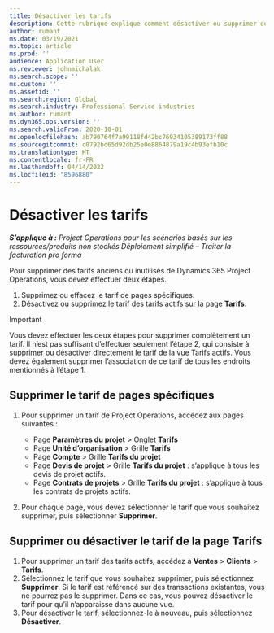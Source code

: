 ```yaml
---
title: Désactiver les tarifs
description: Cette rubrique explique comment désactiver ou supprimer des tarifs inutilisés ou anciens.
author: rumant
ms.date: 03/19/2021
ms.topic: article
ms.prod: ''
audience: Application User
ms.reviewer: johnmichalak
ms.search.scope: ''
ms.custom: ''
ms.assetid: ''
ms.search.region: Global
ms.search.industry: Professional Service industries
ms.author: rumant
ms.dyn365.ops.version: ''
ms.search.validFrom: 2020-10-01
ms.openlocfilehash: ab790764f7a99118fd42bc76934105389173ff88
ms.sourcegitcommit: c0792bd65d92db25e0e8864879a19c4b93efb10c
ms.translationtype: HT
ms.contentlocale: fr-FR
ms.lasthandoff: 04/14/2022
ms.locfileid: "8596880"
---
```

# <a name="deactivate-price-lists"></a>Désactiver les tarifs 

_**S’applique à :** Project Operations pour les scénarios basés sur les ressources/produits non stockés Déploiement simplifié – Traiter la facturation pro forma_

Pour supprimer des tarifs anciens ou inutilisés de Dynamics 365 Project Operations, vous devez effectuer deux étapes. 

1. Supprimez ou effacez le tarif de pages spécifiques.
2. Désactivez ou supprimez le tarif des tarifs actifs sur la page **Tarifs**.

>[!IMPORTANT]
> Vous devez effectuer les deux étapes pour supprimer complètement un tarif. Il n’est pas suffisant d’effectuer seulement l’étape 2, qui consiste à supprimer ou désactiver directement le tarif de la vue Tarifs actifs. Vous devez également supprimer l’association de ce tarif de tous les endroits mentionnés à l’étape 1.

## <a name="delete-the-price-list-from-specific-pages"></a>Supprimer le tarif de pages spécifiques
1. Pour supprimer un tarif de Project Operations, accédez aux pages suivantes :  

      - Page **Paramètres du projet** > Onglet **Tarifs**
      - Page **Unité d’organisation** > Grille **Tarifs**
      - Page **Compte** > Grille **Tarifs du projet**
      - Page **Devis de projet** > Grille **Tarifs du projet** : s’applique à tous les devis de projet actifs.
      - Page **Contrats de projets** > Grille **Tarifs du projet** : s’applique à tous les contrats de projets actifs.

 2. Pour chaque page, vous devez sélectionner le tarif que vous souhaitez supprimer, puis sélectionner **Supprimer**. 
 
## <a name="delete-or-deactivate-the-price-list-from-the-price-lists-page"></a>Supprimer ou désactiver le tarif de la page Tarifs
 
1. Pour supprimer un tarif des tarifs actifs, accédez à **Ventes** > **Clients** > **Tarifs**. 
2. Sélectionnez le tarif que vous souhaitez supprimer, puis sélectionnez **Supprimer**. Si le tarif est référencé sur des transactions existantes, vous ne pourrez pas le supprimer. Dans ce cas, vous pouvez désactiver le tarif pour qu’il n’apparaisse dans aucune vue. 
3. Pour désactiver le tarif, sélectionnez-le à nouveau, puis sélectionnez **Désactiver**.   
